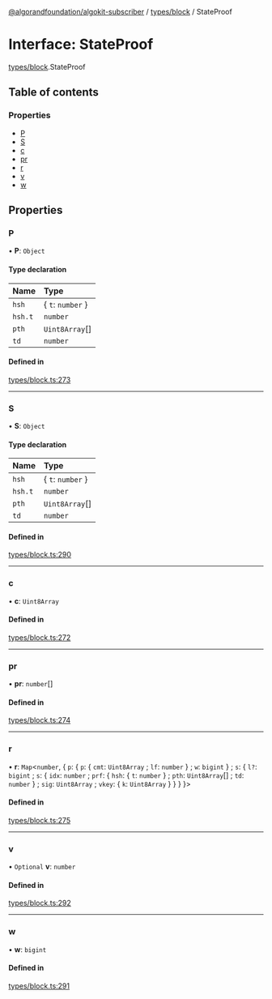 [@algorandfoundation/algokit-subscriber](../README.md) / [types/block](../modules/types_block.md) / StateProof

# Interface: StateProof

[types/block](../modules/types_block.md).StateProof

## Table of contents

### Properties

- [P](types_block.StateProof.md#p)
- [S](types_block.StateProof.md#s)
- [c](types_block.StateProof.md#c)
- [pr](types_block.StateProof.md#pr)
- [r](types_block.StateProof.md#r)
- [v](types_block.StateProof.md#v)
- [w](types_block.StateProof.md#w)

## Properties

### P

• **P**: `Object`

#### Type declaration

| Name | Type |
| :------ | :------ |
| `hsh` | \{ `t`: `number`  } |
| `hsh.t` | `number` |
| `pth` | `Uint8Array`[] |
| `td` | `number` |

#### Defined in

[types/block.ts:273](https://github.com/algorandfoundation/algokit-subscriber-ts/blob/main/src/types/block.ts#L273)

___

### S

• **S**: `Object`

#### Type declaration

| Name | Type |
| :------ | :------ |
| `hsh` | \{ `t`: `number`  } |
| `hsh.t` | `number` |
| `pth` | `Uint8Array`[] |
| `td` | `number` |

#### Defined in

[types/block.ts:290](https://github.com/algorandfoundation/algokit-subscriber-ts/blob/main/src/types/block.ts#L290)

___

### c

• **c**: `Uint8Array`

#### Defined in

[types/block.ts:272](https://github.com/algorandfoundation/algokit-subscriber-ts/blob/main/src/types/block.ts#L272)

___

### pr

• **pr**: `number`[]

#### Defined in

[types/block.ts:274](https://github.com/algorandfoundation/algokit-subscriber-ts/blob/main/src/types/block.ts#L274)

___

### r

• **r**: `Map`\<`number`, \{ `p`: \{ `p`: \{ `cmt`: `Uint8Array` ; `lf`: `number`  } ; `w`: `bigint`  } ; `s`: \{ `l?`: `bigint` ; `s`: \{ `idx`: `number` ; `prf`: \{ `hsh`: \{ `t`: `number`  } ; `pth`: `Uint8Array`[] ; `td`: `number`  } ; `sig`: `Uint8Array` ; `vkey`: \{ `k`: `Uint8Array`  }  }  }  }\>

#### Defined in

[types/block.ts:275](https://github.com/algorandfoundation/algokit-subscriber-ts/blob/main/src/types/block.ts#L275)

___

### v

• `Optional` **v**: `number`

#### Defined in

[types/block.ts:292](https://github.com/algorandfoundation/algokit-subscriber-ts/blob/main/src/types/block.ts#L292)

___

### w

• **w**: `bigint`

#### Defined in

[types/block.ts:291](https://github.com/algorandfoundation/algokit-subscriber-ts/blob/main/src/types/block.ts#L291)
